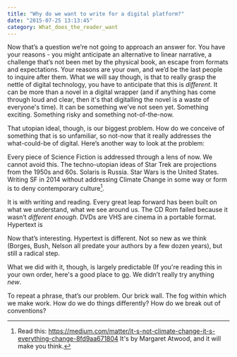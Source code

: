 ```yaml
---
title: "Why do we want to write for a digital platform?"
date: "2015-07-25 13:13:45"
category: What_does_the_reader_want
---
```


Now that’s a question we’re not going to approach an answer for. You
have your reasons - you might anticipate an alternative to linear
narrative, a challenge that’s not been met by the physical book, an
escape from formats and expectations. Your reasons are your own, and
we’d be the last people to inquire after them. What we will say though,
is that to really grasp the nettle of digital technology, you have to
anticipate that this is *different*. It can be more than a novel in a
digital wrapper (and if anything has come through loud and clear, then it's that digitalling the novel is a waste of everyone's time). It can be something we’ve not seen yet. Something
exciting. Something risky and something not-of-the-now.

That utopian ideal, though, is our biggest problem. How do we conceive
of something that is so unfamiliar, so not-now that it really addresses
the what-could-be of digital. Here’s another way to look at the problem:

Every piece of Science Fiction is addressed through a lens of now. We
cannot avoid this. The techno-utopian ideas of Star Trek are projections
from the 1950s and 60s. Solaris is Russia. Star Wars is the United
States. Writing SF in 2014 without addressing Climate Change in some way
or form is to deny contemporary culture[^1].

It is with writing and reading. Every great leap forward has been
built on what we understand, what we see around us. The CD Rom failed
because it wasn’t *different enough*. DVDs are VHS are cinema in a
portable format. Hypertext is

Now that’s interesting. Hypertext is different. Not so new as we think
(Borges, Bush, Nelson all predate your authors by a few dozen years),
but still a radical step.

What we did with it, though, is largely predictable (If you're reading this in your own order, here's a good place to [go](/What_does_the_reader_want/Choose_your_own_adventure.html). We didn’t really try anything *new*.

To repeat a phrase, that’s our problem. Our brick wall. The fog within
which we make work. How do we do things differently? How do we break
out of conventions? 

[^1]: Read this: https://medium.com/matter/it-s-not-climate-change-it-s-everything-change-8fd9aa671804 It's by Margaret Atwood, and it will make you think.
